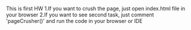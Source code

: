 This is first HW
1.If you want to crush the page, just open index.html file in your browser
2.If you want to see second task, just comment 'pageCrusher()' and run the code in your browser or IDE